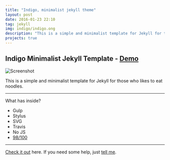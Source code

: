 ```yaml
---
title: "Indigo, minimalist jekyll theme"
layout: post
date: 2016-01-23 22:10
tag: jekyll
img: indigo/indigo.ong
description: "This is a simple and minimalist template for Jekyll for those who likes to eat noodles."
projects: true
---
```

## Indigo Minimalist Jekyll Template - [Demo](http://sergiokopplin.github.io/indigo/)

![Screenshot](https://raw.githubusercontent.com/sergiokopplin/indigo/gh-pages/screen-shot.png)

This is a simple and minimalist template for Jekyll for those who likes to eat noodles.

---

What has inside?

- Gulp
- Stylus
- SVG
- Travis
- No JS
- [98/100](https://developers.google.com/speed/pagespeed/insights/?url=http%3A%2F%2Fsergiokopplin.github.io%2Findigo%2F)

---

[Check it out](http://sergiokopplin.github.io/indigo/) here.
If you need some help, just [tell me](http://github.com/sergiokopplin/indigo/issues).
